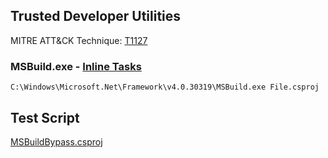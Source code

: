 ## Trusted Developer Utilities

MITRE ATT&CK Technique: [T1127](https://attack.mitre.org/wiki/Technique/T1127)

### MSBuild.exe - [Inline Tasks](https://msdn.microsoft.com/en-us/library/dd722601.aspx)

    C:\Windows\Microsoft.Net\Framework\v4.0.30319\MSBuild.exe File.csproj

## Test Script

[MSBuildBypass.csproj](https://github.com/redcanaryco/atomic-red-team/blob/master/Windows/Payloads/MSBuildBypass.csproj)

